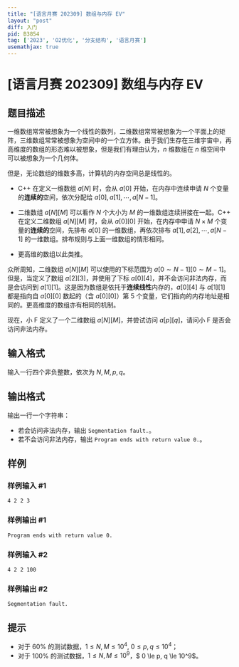 ```yaml
---
title: "[语言月赛 202309] 数组与内存 EV"
layout: "post"
diff: 入门
pid: B3854
tag: ['2023', 'O2优化', '分支结构', '语言月赛']
usemathjax: true
---
```


# [语言月赛 202309] 数组与内存 EV
## 题目描述

一维数组常常被想象为一个线性的数列，二维数组常常被想象为一个平面上的矩阵，三维数组常常被想象为空间中的一个立方体。由于我们生存在三维宇宙中，再高维度的数组的形态难以被想象，但是我们有理由认为，$n$ 维数组在 $n$ 维空间中可以被想象为一个几何体。

但是，无论数组的维数多高，计算机的内存空间总是线性的。
- C++ 在定义一维数组 $a[N]$ 时，会从 $a[0]$ 开始，在内存中连续申请 $N$ 个变量的**连续的**空间，依次分配给 $a[0],a[1],\cdots,a[N-1]$。

- 二维数组 $a[N][M]$ 可以看作 $N$ 个大小为 $M$ 的一维数组连续拼接在一起。C++ 在定义二维数组 $a[N][M]$ 时，会从 $a[0][0]$ 开始，在内存中申请 $N\times M$ 个变量的**连续的**空间，先排布 $a[0]$ 的一维数组，再依次排布 $a[1],a[2],\cdots,a[N-1]$ 的一维数组。排布规则与上面一维数组的情形相同。

- 更高维的数组以此类推。

众所周知，二维数组 $a[N][M]$ 可以使用的下标范围为 $a[0\sim N-1][0\sim M-1]$。但是，当定义了数组 $a[2][3]$，并使用了下标 $a[0][4]$，并不会访问非法内存，而是会访问到 $a[1][1]$。这是因为数组是依托于**连续线性**内存的，$a[0][4]$ 与 $a[1][1]$ 都是指向自 $a[0][0]$ 数起的（含 $a[0][0]$）第 $5$ 个变量，它们指向的内存地址是相同的。更高维度的数组亦有相同的机制。

现在，小 F 定义了一个二维数组 $a[N][M]$，并尝试访问 $a[p][q]$，请问小 F 是否会访问非法内存。
## 输入格式

输入一行四个非负整数，依次为 $N,M,p,q$。
## 输出格式

输出一行一个字符串：

- 若会访问非法内存，输出 `Segmentation fault.`。
- 若不会访问非法内存，输出 `Program ends with return value 0.`。
## 样例

### 样例输入 #1
```
4 2 2 3
```
### 样例输出 #1
```
Program ends with return value 0.
```
### 样例输入 #2
```
4 2 2 100
```
### 样例输出 #2
```
Segmentation fault.
```
## 提示

- 对于 $60\%$ 的测试数据，$1 \le N, M \le 10^4$, $0 \le p, q \le 10^4$；
- 对于 $100\%$ 的测试数据，$1 \le N, M \le 10^9$，$ 0 \le p, q \le 10^9$。

